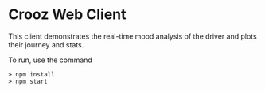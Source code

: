 # Crooz Web Client
This client demonstrates the real-time mood analysis of the driver and plots their journey and stats. 

To run, use the command
    
    > npm install
    > npm start